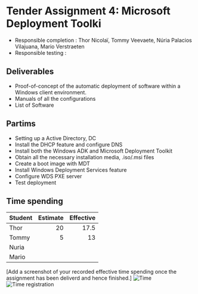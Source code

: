 # Tender Assignment 4: Microsoft Deployment Toolki

* Responsible completion : Thor Nicolaï, Tommy Veevaete, Núria Palacios Vilajuana, Mario Verstraeten
* Responsible testing    : 

## Deliverables

* Proof-of-concept of the automatic deployment of software within a Windows client environment.
* Manuals of all the configurations
* List of Software

## Partims

* Setting up a Active Directory, DC
* Install the DHCP feature and configure DNS
* Install both the Windows ADK and Microsoft Deployment Toolkit
* Obtain all the necessary installation media, .iso/.msi files
* Create a boot image with MDT
* Install Windows Deployment Services feature
* Configure WDS PXE server
* Test deployment


## Time spending

| Student  | Estimate | Effective |
| :---     |    ---:  |      ---: |
| Thor |       20   |     17.5      |
| Tommy |       5   |        13   |
| Nuria |          |           |
| Mario  |          |           |


[Add a screenshot of your recorded effective time spending once the assignment has been deliverd and hence finished.]
![Time](https://i.imgur.com/uFLvZaa.png)
![Time registration](https://i.imgur.com/cxzuwLX.png)
